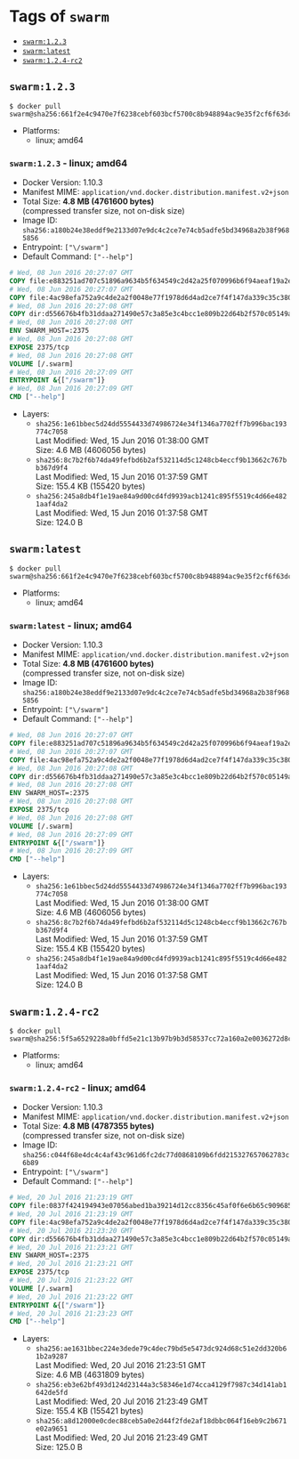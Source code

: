 <!-- THIS FILE IS GENERATED VIA '.template-helpers/generate-tag-details.pl' -->

# Tags of `swarm`

-	[`swarm:1.2.3`](#swarm123)
-	[`swarm:latest`](#swarmlatest)
-	[`swarm:1.2.4-rc2`](#swarm124-rc2)

## `swarm:1.2.3`

```console
$ docker pull swarm@sha256:661f2e4c9470e7f6238cebf603bcf5700c8b948894ac9e35f2cf6f63dcda723a
```

-	Platforms:
	-	linux; amd64

### `swarm:1.2.3` - linux; amd64

-	Docker Version: 1.10.3
-	Manifest MIME: `application/vnd.docker.distribution.manifest.v2+json`
-	Total Size: **4.8 MB (4761600 bytes)**  
	(compressed transfer size, not on-disk size)
-	Image ID: `sha256:a180b24e38eddf9e2133d07e9dc4c2ce7e74cb5adfe5bd34968a2b38f9685856`
-	Entrypoint: `["\/swarm"]`
-	Default Command: `["--help"]`

```dockerfile
# Wed, 08 Jun 2016 20:27:07 GMT
COPY file:e883251ad707c51896a9634b5f634549c2d42a25f070996b6f94aeaf19a2e954 in /swarm
# Wed, 08 Jun 2016 20:27:07 GMT
COPY file:4ac98efa752a9c4de2a2f0048e77f1978d6d4ad2ce7f4f147da339c35c380e81 in /etc/ssl/certs/ca-certificates.crt
# Wed, 08 Jun 2016 20:27:08 GMT
COPY dir:d556676b4fb31ddaa271490e57c3a85e3c4bcc1e809b22d64b2f570c05149a22 in /tmp
# Wed, 08 Jun 2016 20:27:08 GMT
ENV SWARM_HOST=:2375
# Wed, 08 Jun 2016 20:27:08 GMT
EXPOSE 2375/tcp
# Wed, 08 Jun 2016 20:27:08 GMT
VOLUME [/.swarm]
# Wed, 08 Jun 2016 20:27:09 GMT
ENTRYPOINT &{["/swarm"]}
# Wed, 08 Jun 2016 20:27:09 GMT
CMD ["--help"]
```

-	Layers:
	-	`sha256:1e61bbec5d24dd5554433d74986724e34f1346a7702ff7b996bac193774c7058`  
		Last Modified: Wed, 15 Jun 2016 01:38:00 GMT  
		Size: 4.6 MB (4606056 bytes)
	-	`sha256:8c7b2f6b74da49fefbd6b2af532114d5c1248cb4eccf9b13662c767bb367d9f4`  
		Last Modified: Wed, 15 Jun 2016 01:37:59 GMT  
		Size: 155.4 KB (155420 bytes)
	-	`sha256:245a8db4f1e19ae84a9d00cd4fd9939acb1241c895f5519c4d66e4821aaf4da2`  
		Last Modified: Wed, 15 Jun 2016 01:37:58 GMT  
		Size: 124.0 B

## `swarm:latest`

```console
$ docker pull swarm@sha256:661f2e4c9470e7f6238cebf603bcf5700c8b948894ac9e35f2cf6f63dcda723a
```

-	Platforms:
	-	linux; amd64

### `swarm:latest` - linux; amd64

-	Docker Version: 1.10.3
-	Manifest MIME: `application/vnd.docker.distribution.manifest.v2+json`
-	Total Size: **4.8 MB (4761600 bytes)**  
	(compressed transfer size, not on-disk size)
-	Image ID: `sha256:a180b24e38eddf9e2133d07e9dc4c2ce7e74cb5adfe5bd34968a2b38f9685856`
-	Entrypoint: `["\/swarm"]`
-	Default Command: `["--help"]`

```dockerfile
# Wed, 08 Jun 2016 20:27:07 GMT
COPY file:e883251ad707c51896a9634b5f634549c2d42a25f070996b6f94aeaf19a2e954 in /swarm
# Wed, 08 Jun 2016 20:27:07 GMT
COPY file:4ac98efa752a9c4de2a2f0048e77f1978d6d4ad2ce7f4f147da339c35c380e81 in /etc/ssl/certs/ca-certificates.crt
# Wed, 08 Jun 2016 20:27:08 GMT
COPY dir:d556676b4fb31ddaa271490e57c3a85e3c4bcc1e809b22d64b2f570c05149a22 in /tmp
# Wed, 08 Jun 2016 20:27:08 GMT
ENV SWARM_HOST=:2375
# Wed, 08 Jun 2016 20:27:08 GMT
EXPOSE 2375/tcp
# Wed, 08 Jun 2016 20:27:08 GMT
VOLUME [/.swarm]
# Wed, 08 Jun 2016 20:27:09 GMT
ENTRYPOINT &{["/swarm"]}
# Wed, 08 Jun 2016 20:27:09 GMT
CMD ["--help"]
```

-	Layers:
	-	`sha256:1e61bbec5d24dd5554433d74986724e34f1346a7702ff7b996bac193774c7058`  
		Last Modified: Wed, 15 Jun 2016 01:38:00 GMT  
		Size: 4.6 MB (4606056 bytes)
	-	`sha256:8c7b2f6b74da49fefbd6b2af532114d5c1248cb4eccf9b13662c767bb367d9f4`  
		Last Modified: Wed, 15 Jun 2016 01:37:59 GMT  
		Size: 155.4 KB (155420 bytes)
	-	`sha256:245a8db4f1e19ae84a9d00cd4fd9939acb1241c895f5519c4d66e4821aaf4da2`  
		Last Modified: Wed, 15 Jun 2016 01:37:58 GMT  
		Size: 124.0 B

## `swarm:1.2.4-rc2`

```console
$ docker pull swarm@sha256:5f5a6529228a0bffd5e21c13b97b9b3d58537cc72a160a2e0036272d8c660434
```

-	Platforms:
	-	linux; amd64

### `swarm:1.2.4-rc2` - linux; amd64

-	Docker Version: 1.10.3
-	Manifest MIME: `application/vnd.docker.distribution.manifest.v2+json`
-	Total Size: **4.8 MB (4787355 bytes)**  
	(compressed transfer size, not on-disk size)
-	Image ID: `sha256:c044f68e4dc4c4af43c961d6fc2dc77d0868109b6fdd215327657062783c6b89`
-	Entrypoint: `["\/swarm"]`
-	Default Command: `["--help"]`

```dockerfile
# Wed, 20 Jul 2016 21:23:19 GMT
COPY file:0837f424194943e07056abed1ba39214d12cc8356c45af0f6e6b65c909685711 in /swarm
# Wed, 20 Jul 2016 21:23:19 GMT
COPY file:4ac98efa752a9c4de2a2f0048e77f1978d6d4ad2ce7f4f147da339c35c380e81 in /etc/ssl/certs/ca-certificates.crt
# Wed, 20 Jul 2016 21:23:20 GMT
COPY dir:d556676b4fb31ddaa271490e57c3a85e3c4bcc1e809b22d64b2f570c05149a22 in /tmp
# Wed, 20 Jul 2016 21:23:21 GMT
ENV SWARM_HOST=:2375
# Wed, 20 Jul 2016 21:23:21 GMT
EXPOSE 2375/tcp
# Wed, 20 Jul 2016 21:23:22 GMT
VOLUME [/.swarm]
# Wed, 20 Jul 2016 21:23:22 GMT
ENTRYPOINT &{["/swarm"]}
# Wed, 20 Jul 2016 21:23:23 GMT
CMD ["--help"]
```

-	Layers:
	-	`sha256:ae1631bbec224e3dede79c4dec79bd5e5473dc924d68c51e2dd320b61b2a9287`  
		Last Modified: Wed, 20 Jul 2016 21:23:51 GMT  
		Size: 4.6 MB (4631809 bytes)
	-	`sha256:eb3e62bf493d124d23144a3c58346e1d74cca4129f7987c34d141ab1642de5fd`  
		Last Modified: Wed, 20 Jul 2016 21:23:49 GMT  
		Size: 155.4 KB (155421 bytes)
	-	`sha256:a8d12000e0cdec88ceb5a0e2d44f2fde2af18dbbc064f16eb9c2b671e02a9651`  
		Last Modified: Wed, 20 Jul 2016 21:23:49 GMT  
		Size: 125.0 B

